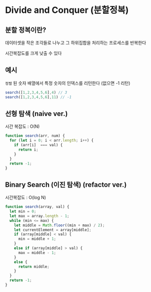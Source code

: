 # Divide and Conquer (분할정복)
## 분할 정복이란?
데이터셋을 작은 조각들로 나누고 그 하위집합을 처리하는 프로세스를 반복한다

시간복잡도를 크게 낮출 수 있다

## 예시
`정렬` 된 숫자 배열에서 특정 숫자의 인덱스를 리턴한다 (없으면 -1 리턴)

```js
search([1,2,3,4,5,6],4) // 3
search([1,2,3,4,5,6],11) // -1
```

## 선형 탐색 (naive ver.)
시간 복잡도 : O(N)
```js
function search(arr, num) {
  for (let i = 0; i < arr.length; i++) {
    if (arr[i]  === val) {
      return i;
    }
  }
  return -1;
}
```

## Binary Search (이진 탐색) (refactor ver.)
시간복잡도 : O(log N)
```js
function search(array, val) {
  let min = 0;
  let max = array.length - 1;
  while (min <= max) {
    let middle = Math.floor((min + max) / 2);
    let currentElement = array[middle];
    if (array[middle] < val) {
      min = middle + 1;
    }
    else if (array[middle] > val) {
      max = middle - 1;
    }
    else {
      return middle;
    }
  }
  return -1;
}
```